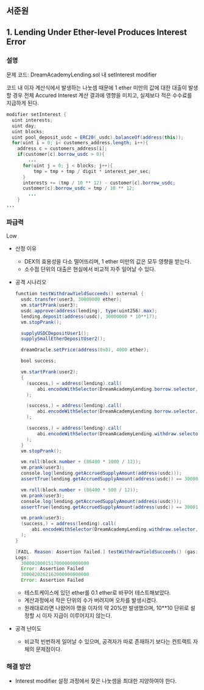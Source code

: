 ## 서준원

## 1. Lending Under Ether-level Produces Interest Error

### 설명

문제 코드: DreamAcademyLending.sol 내 setInterest modifier

코드 내 이자 계산식에서 발생하는 나눗셈 때문에 1 ether 미만의 값에 대한 대출이 발생할 경우 전체 Accured Interest 계산 결과에 영향을 미치고, 실제보다 적은 수수료를 지급하게 된다.

```java
modifier setInterest {
  uint interests;
  uint day;
  uint blocks;
  uint pool_deposit_usdc = ERC20(_usdc).balanceOf(address(this));
  for(uint i = 0; i< customers_address.length; i++){
    address c = customers_address[i];
    if(customer[c].borrow_usdc > 0){
		...
      for(uint j = 0; j < blocks; j++){
          tmp = tmp + tmp / digit * interest_per_sec;
      }
      interests += (tmp / 10 ** 12) - customer[c].borrow_usdc;
      customer[c].borrow_usdc = tmp / 10 ** 12;
		...
    }
...
```

### 파급력

Low

-   산정 이유
    -   DEX의 효용성을 다소 떨어뜨리며, 1 ether 미만의 값은 모두 영향을 받는다.
    -   소수점 단위의 대출은 현실에서 비교적 자주 일어날 수 있다.
-   공격 시나리오

    ```java
    function testWithdrawYieldSucceeds() external {
      usdc.transfer(user3, 30000000 ether);
      vm.startPrank(user3);
      usdc.approve(address(lending), type(uint256).max);
      lending.deposit(address(usdc), 30000000 * 10**17);
      vm.stopPrank();

      supplyUSDCDepositUser1();
      supplySmallEtherDepositUser2();

      dreamOracle.setPrice(address(0x0), 4000 ether);

      bool success;

      vm.startPrank(user2);
      {
        (success,) = address(lending).call(
            abi.encodeWithSelector(DreamAcademyLending.borrow.selector, address(usdc), 1000 * 10**17)
        );

        (success,) = address(lending).call(
            abi.encodeWithSelector(DreamAcademyLending.borrow.selector, address(usdc), 1000 * 10**17)
        );

        (success,) = address(lending).call(
            abi.encodeWithSelector(DreamAcademyLending.withdraw.selector, address(0x0), 1 * 10**17)
        );
      }
      vm.stopPrank();

      vm.roll(block.number + (86400 * 1000 / 12));
      vm.prank(user3);
      console.log(lending.getAccruedSupplyAmount(address(usdc)));
      assertTrue(lending.getAccruedSupplyAmount(address(usdc)) == 30000792 * 10**17);

      vm.roll(block.number + (86400 * 500 / 12));
      vm.prank(user3);
      console.log(lending.getAccruedSupplyAmount(address(usdc)));
      assertTrue(lending.getAccruedSupplyAmount(address(usdc)) == 30001605 * 10**17);

      vm.prank(user3);
      (success,) = address(lending).call(
          abi.encodeWithSelector(DreamAcademyLending.withdraw.selector, address(usdc), 30001605 * 10**17)
      );
    }
    ```

    ```java
    [FAIL. Reason: Assertion failed.] testWithdrawYieldSucceeds() (gas: 1053624)
    Logs:
      3000010001517000000000000
      Error: Assertion Failed
      3000020262162000000000000
      Error: Assertion Failed
    ```

    -   테스트케이스에 있던 ether를 0.1 ether로 바꾸어 테스트해보았다.
    -   계산과정에서 작은 단위의 수가 버려지며 오차를 발생시켰다.
    -   원래대로라면 나왔어야 했을 이자의 약 20%만 발생했으며, 10\*\*10 단위로 설정할 시 이자 지급이 이루어지지 않는다.

-   공격 난이도
    -   비교적 빈번하게 일어날 수 있으며, 공격자가 따로 존재하기 보다는 컨트랙트 자체의 문제점이다.

### 해결 방안

-   Interest modifier 설정 과정에서 잦은 나눗셈을 최대한 지양하여야 한다.
  
